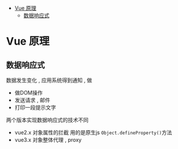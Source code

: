 - [Vue 原理](#vue-原理)
  - [数据响应式](#数据响应式)

# Vue 原理

## 数据响应式
数据发生变化 , 应用系统得到通知 , 做
- 做DOM操作
- 发送请求 , 邮件
- 打印一段提示文字

两个版本实现数据响应式的技术不同
- vue2.x 对象属性的拦截 用的是原生js `Object.defineProperty()`方法
- vue3.x 对象整体代理 , proxy
